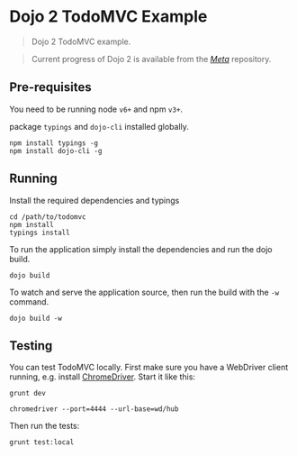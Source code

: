 # Dojo 2 TodoMVC Example

> Dojo 2 TodoMVC example.

> Current progress of Dojo 2 is available from the _[Meta](https://github.com/dojo/meta)_ repository.

## Pre-requisites

You need to be running node `v6+` and npm `v3+`.

package `typings` and `dojo-cli` installed globally.

```shell
npm install typings -g
npm install dojo-cli -g
```

## Running

Install the required dependencies and typings

```
cd /path/to/todomvc
npm install
typings install
```

To run the application simply install the dependencies and run the dojo build.

```
dojo build
```

To watch and serve the application source, then run the build with the `-w` command.

```
dojo build -w
```

## Testing

You can test TodoMVC locally. First make sure you have a WebDriver client running, e.g. install [ChromeDriver](https://sites.google.com/a/chromium.org/chromedriver/home). Start it like this:

```shell
grunt dev
```

```shell
chromedriver --port=4444 --url-base=wd/hub
```

Then run the tests:

```shell
grunt test:local
```
